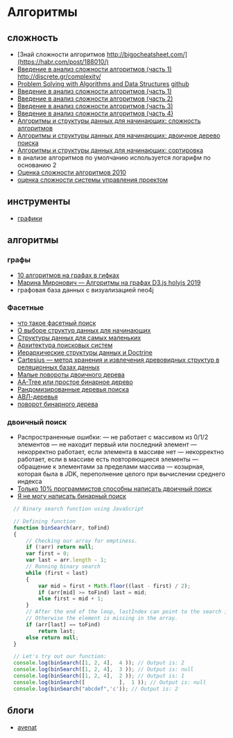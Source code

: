 # Алгоритмы

## сложность

 * [Знай сложности алгоритмов http://bigocheatsheet.com/](https://habr.com/post/188010/)
 * [ Введение в анализ сложности алгоритмов (часть 1) http://discrete.gr/complexity/ ](https://habr.com/post/196560/)
 * [Problem Solving with Algorithms and Data Structures](http://aliev.me/runestone/) [github]( https://github.com/aliev/runestone)
 * [Введение в анализ сложности алгоритмов (часть 1)](http://habrahabr.ru/post/196560/)
 * [Введение в анализ сложности алгоритмов (часть 2)](http://habrahabr.ru/post/195482/)
 * [Введение в анализ сложности алгоритмов (часть 3)](http://habrahabr.ru/post/195996/)
 * [Введение в анализ сложности алгоритмов (часть 4)](https://habr.com/post/196226/)
 * [Алгоритмы и структуры данных для начинающих: сложность алгоритмов](https://tproger.ru/translations/algorithms-and-data-structures/)
 * [Алгоритмы и структуры данных для начинающих: двоичное дерево поиска](https://tproger.ru/translations/binary-search-tree-for-beginners/)
 * [Алгоритмы и структуры данных для начинающих: сортировка](https://tproger.ru/translations/sorting-for-beginners/)
 * в анализе алгоритмов по умолчанию используется логарифм по основанию 2
 * [Оценка сложности алгоритмов 2010](https://habr.com/post/104219/)
 * [оценка сложности системы управления проектом](https://habr.com/post/282435/)

 
## инструменты
 
 * [графики](https://umath.ru/calc/graph/?&func=log(e,x);x%5E2;x;lg(x);)
 
## алгоритмы
 
### графы

 * [10 алгоритмов на графах в гифках](https://proglib.io/p/graphs-algoguide/)
 * [Марина Миронович — Алгоритмы на графах D3.js holyjs 2019](https://www.youtube.com/watch?v=Q61wpfFnYYo)
 * графовая база данных с визуализацией neo4j
 
### Фасетные
 
 * [что такое фасетный поиск](http://www.sql.ru/forum/1063033/chto-takoe-fasetnyy-poisk)
 * [О выборе структур данных для начинающих](https://habr.com/post/339656/)
 * [Структуры данных для самых маленьких](https://habr.com/post/310794/)
 * [Архитектура поисковых систем](http://bazhenov.me/blog/2013/01/08/search-architecture.html)
 * [Иерархические структуры данных и Doctrine](https://habr.com/post/46659/)
 * [Cartesius — метод хранения и извлечения древовидных структур в реляционных базах данных](https://habr.com/post/264989/)
 * [Малые повороты двоичного дерева](https://learnc.info/adt/bst_rotations.html)
 * [AA-Tree или простое бинарное дерево](https://habr.com/post/110212/)
 * [Рандомизированные деревья поиска](https://habr.com/post/145388/)
 * [АВЛ-деревья](https://habr.com/post/150732/)
 * [поворот бинарного дерева](https://www.youtube.com/watch?v=Bcv243cpZbw)
 
### двоичный поиск

 * Распространенные ошибки:
    — не работает с массивом из 0/1/2 элементов
    — не находит первый или последний элемент
    — некорректно работает, если элемента в массиве нет
    — некорректно работает, если в массиве есть повторяющиеся элементы
    — обращение к элементами за пределами массива
    — козырная, которая была в JDK, переполнение целого при вычислении среднего индекса
  * [Только 10% программистов способны написать двоичный поиск](ttps://habr.com/post/91605/)
  * [Я не могу написать бинарный поиск](https://habr.com/post/146228/)
  
  ```js
    // Binary search function using JavaScript

    // Defining function
    function binSearch(arr, toFind)
    {
        // Checking our array for emptiness.
        if (!arr) return null;
        var first = 0;
        var last = arr.length - 1;
        // Running binary search
        while (first < last)
        {
            var mid = first + Math.floor((last - first) / 2);
            if (arr[mid] >= toFind) last = mid;
            else first = mid + 1;
        }
        // After the end of the loop, lastIndex can point to the search item. 
        // Otherwise the element is missing in the array.
        if (arr[last] == toFind)
            return last;
        else return null;
    }

    // Let's try out our function:
    console.log(binSearch([1, 2, 4],  4 )); // Output is: 2
    console.log(binSearch([1, 2, 4],  3 )); // Output is: null
    console.log(binSearch([1, 2, 4],  2 )); // Output is: 1
    console.log(binSearch([           ],  1 )); // Output is: null
    console.log(binSearch("abcdef",'c')); // Output is: 2
  ```
 
 ## блоги
 
 * [avenat](https://habr.com/users/avenat/posts/)
